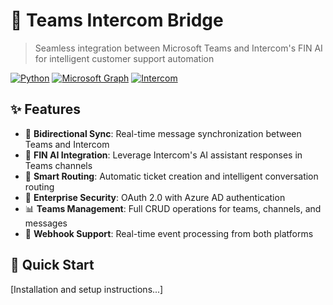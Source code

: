 # 🌉 Teams Intercom Bridge

> Seamless integration between Microsoft Teams and Intercom's FIN AI for intelligent customer support automation

[![Python](https://img.shields.io/badge/Python-3.8+-blue.svg)](https://python.org)
[![Microsoft Graph](https://img.shields.io/badge/Microsoft-Graph%20API-orange.svg)](https://graph.microsoft.com)
[![Intercom](https://img.shields.io/badge/Intercom-FIN%20AI-green.svg)](https://intercom.com)

## ✨ Features

- 🔄 **Bidirectional Sync**: Real-time message synchronization between Teams and Intercom
- 🤖 **FIN AI Integration**: Leverage Intercom's AI assistant responses in Teams channels  
- 🎯 **Smart Routing**: Automatic ticket creation and intelligent conversation routing
- 🔐 **Enterprise Security**: OAuth 2.0 with Azure AD authentication
- 📊 **Teams Management**: Full CRUD operations for teams, channels, and messages
- 🎣 **Webhook Support**: Real-time event processing from both platforms

## 🚀 Quick Start

[Installation and setup instructions...]
